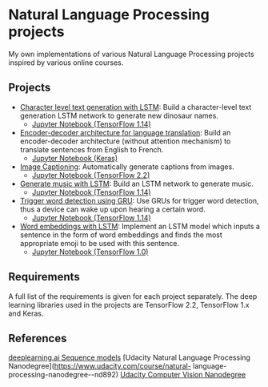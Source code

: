 # Natural Language Processing projects
My own implementations of various Natural Language Processing projects inspired by various online courses.


## Projects
* [Character level text generation with LSTM](https://github.com/vgkortsas/RNN_LSTM_TensorFlow/tree/master/Character_level_text_generation_LSTM): Build a character-level text generation LSTM network to generate new dinosaur names.
    * [Jupyter Notebook (TensorFlow 1.14)](https://nbviewer.jupyter.org/github/vgkortsas/NLP_projects/blob/master/Character_level_text_generation_LSTM/Character_level_text_generation_LSTM.ipynb)
* [Encoder-decoder architecture for language translation](https://github.com/vgkortsas/NLP_projects/tree/master/Encoder_decoder_language_translation): Build an encoder-decoder architecture (without attention mechanism) to translate sentences from English to French.
    * [Jupyter Notebook (Keras)](https://nbviewer.jupyter.org/github/vgkortsas/NLP_projects/blob/master/Encoder_decoder_language_translation/Encoder_decoder_translation.ipynb)
* [Image Captioning](https://github.com/vgkortsas/NLP_projects/tree/master/Image_Captioning): Automatically generate captions from images.
    * [Jupyter Notebook (TensorFlow 2.2)](https://nbviewer.jupyter.org/github/vgkortsas/NLP_projects/blob/master/Image_Captioning/Image_Captioning.ipynb)
* [Generate music with LSTM](https://github.com/vgkortsas/RNN_LSTM_TensorFlow/tree/master/Generate_music_LSTM): Build an LSTM network to generate music.
    * [Jupyter Notebook (TensorFlow 1.14)](https://nbviewer.jupyter.org/github/vgkortsas/NLP_projects/blob/master/Generate_music_LSTM/Generate_music_with_LSTM.ipynb)
* [Trigger word detection using GRU](https://github.com/vgkortsas/RNN_LSTM_TensorFlow/tree/master/Trigger_word_detection_GRU): Use GRUs for trigger word detection, thus a device can wake up upon hearing a certain word.
    * [Jupyter Notebook (TensorFlow 1.14)](https://nbviewer.jupyter.org/github/vgkortsas/NLP_projects/blob/master/Trigger_word_detection_GRU/Trigger_word_detection_GRU.ipynb)
* [Word embeddings with LSTM](https://github.com/vgkortsas/RNN_LSTM_TensorFlow/tree/master/Word_embeddings_LSTM): Implement an LSTM model which inputs a sentence in the form of word embeddings and finds the most appropriate emoji to be used with this sentence.
    * [Jupyter Notebook (TensorFlow 1.0)](https://nbviewer.jupyter.org/github/vgkortsas/NLP_projects/blob/master/Word_embeddings_LSTM/Word_embeddings_LSTM.ipynb)
## Requirements
A full list of the requirements is given for each project separately. The deep learning libraries used in the projects are TensorFlow 2.2, TensorFlow 1.x and Keras.

## References
[deeplearning.ai Sequence models](https://www.coursera.org/learn/nlp-sequence-models)
[Udacity Natural Language Processing Nanodegree](https://www.udacity.com/course/natural-
language-processing-nanodegree--nd892)
[Udacity Computer Vision Nanodegree](https://www.udacity.com/course/computer-vision-nanodegree--nd891)